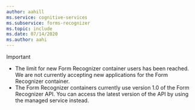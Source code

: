 ```yaml
---
author: aahill
ms.service: cognitive-services
ms.subservice: forms-recognizer
ms.topic: include
ms.date: 07/14/2020
ms.author: aahi
---
```


> [!IMPORTANT]
> * The limit for new Form Recognizer container users has been reached. We are not currently accepting new applications for the Form Recognizer container. 
> * The Form Recognizer containers currently use version 1.0 of the Form Recognizer API. You can access the latest version of the API by using the managed service instead.
